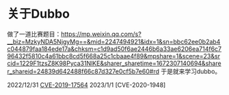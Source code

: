 # 关于Dubbo
做了一道比赛题目：https://mp.weixin.qq.com/s?__biz=MzkyNDA5NjgyMg==&mid=2247494921&idx=1&sn=bbc62ee0b2ab4c044879faa184ede17a&chksm=c1d9ad50f6ae2446b6a33ae6206ea714f6c796432f5810c4a61bbc8cd5f668a25c1cbaae4f89&mpshare=1&scene=23&srcid=1229F1tzsZ8K98Pyca31NlKE&sharer_sharetime=1672307140694&sharer_shareid=24839d642488f66c87d327e0cf5b7e60#rd
于是就来学习dubbo。

2022/12/31 [CVE-2019-17564](https://github.com/Xsw6/JavaSec/blob/main/JAVA%E5%AE%89%E5%85%A8%E5%AD%A6%E4%B9%A0-Dubbo/Dubbo.md)
2023/1/1 [CVE-2020-1948]
